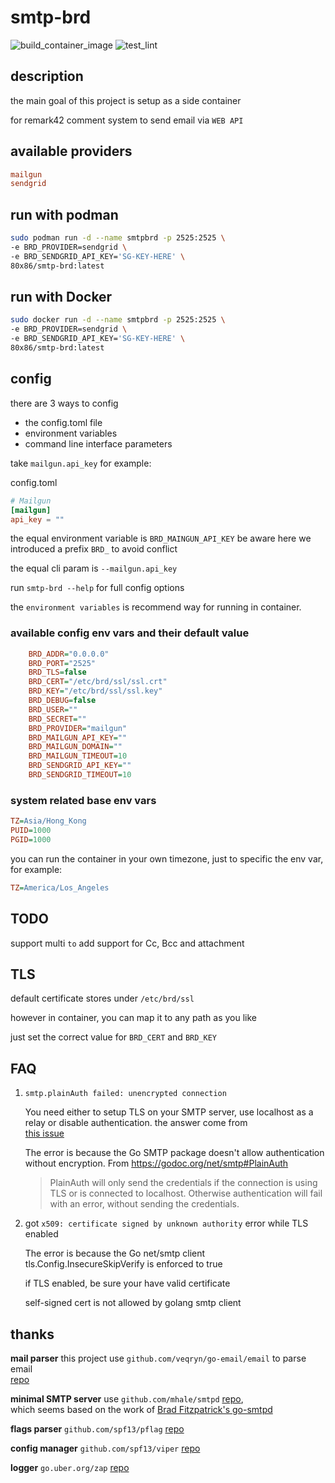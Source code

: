 # smtp-brd

![build_container_image](https://github.com/ttys3/smtp-brd/workflows/build_container_image/badge.svg?branch=ctr)
![test_lint](https://github.com/ttys3/smtp-brd/workflows/test_lint/badge.svg?branch=master)

## description

the main goal of this project is setup as a side container

for remark42 comment system to send email via `WEB API`

## available providers

```ini
mailgun
sendgrid
```

## run with podman

```bash
sudo podman run -d --name smtpbrd -p 2525:2525 \
-e BRD_PROVIDER=sendgrid \
-e BRD_SENDGRID_API_KEY='SG-KEY-HERE' \
80x86/smtp-brd:latest
```

## run with Docker

```bash
sudo docker run -d --name smtpbrd -p 2525:2525 \
-e BRD_PROVIDER=sendgrid \
-e BRD_SENDGRID_API_KEY='SG-KEY-HERE' \
80x86/smtp-brd:latest
```

## config

there are 3 ways to config

- the config.toml file
- environment variables
- command line interface parameters

take `mailgun.api_key` for example:

config.toml

```toml
# Mailgun
[mailgun]
api_key = ""
```

the equal environment variable is `BRD_MAINGUN_API_KEY`
be aware here we introduced a prefix `BRD_` to avoid conflict

the equal cli param is `--mailgun.api_key`

run `smtp-brd --help` for full config options

the `environment variables` is recommend way for running in container.

### available config env vars and their default value

```ini
    BRD_ADDR="0.0.0.0"
    BRD_PORT="2525"
    BRD_TLS=false
    BRD_CERT="/etc/brd/ssl/ssl.crt"
    BRD_KEY="/etc/brd/ssl/ssl.key"
    BRD_DEBUG=false
    BRD_USER=""
    BRD_SECRET=""
    BRD_PROVIDER="mailgun"
    BRD_MAILGUN_API_KEY=""
    BRD_MAILGUN_DOMAIN=""
    BRD_MAILGUN_TIMEOUT=10
    BRD_SENDGRID_API_KEY=""
    BRD_SENDGRID_TIMEOUT=10
```

### system related base env vars

```ini
TZ=Asia/Hong_Kong
PUID=1000
PGID=1000
```

you can run the container in your own timezone,
just to specific the env var, for example:

```ini
TZ=America/Los_Angeles
```

## TODO

support multi `to`
add support for Cc, Bcc and attachment

## TLS

default certificate stores under `/etc/brd/ssl`

however in container, you can map it to any path as you like

just set the correct value for `BRD_CERT` and `BRD_KEY`

## FAQ

1. `smtp.plainAuth failed: unencrypted connection`

    You need either to setup TLS on your SMTP server,
    use localhost as a relay or disable authentication.
    the answer come from  
    [this issue](https://github.com/prometheus/alertmanager/issues/1358#issuecomment-386209698)

    The error is because the Go SMTP package doesn't allow authentication without encryption.
    From <https://godoc.org/net/smtp#PlainAuth>

    >   PlainAuth will only send the credentials if the connection is using TLS
        or is connected to localhost. Otherwise authentication
        will fail with an error, without sending the credentials.

2. got `x509: certificate signed by unknown authority` error while TLS enabled

    The error is because the Go net/smtp client tls.Config.InsecureSkipVerify is enforced to true

    if TLS enabled, be sure your have valid certificate

    self-signed cert is not allowed by golang smtp client

## thanks

**mail parser** this project use `github.com/veqryn/go-email/email` to parse email  
[repo](https://github.com/veqryn/go-email/email)

**minimal SMTP server** use `github.com/mhale/smtpd` [repo](https://github.com/mhale/smtpd),  
which seems based on the work of [Brad Fitzpatrick's go-smtpd](https://github.com/bradfitz/go-smtpd)

**flags parser** `github.com/spf13/pflag` [repo](https://github.com/spf13/pflag)

**config manager** `github.com/spf13/viper` [repo](https://github.com/spf13/viper)

**logger** `go.uber.org/zap` [repo](https://github.com/uber-go/zap)
